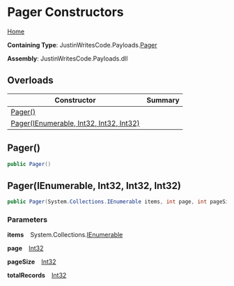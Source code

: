 # Pager Constructors

[Home](../../../README.md)

**Containing Type**: JustinWritesCode\.Payloads\.[Pager](../README.md)

**Assembly**: JustinWritesCode\.Payloads\.dll

## Overloads

| Constructor | Summary |
| ----------- | ------- |
| [Pager()](#870412334) | |
| [Pager(IEnumerable, Int32, Int32, Int32)](#506638939) | |

<a id="870412334"></a>

## Pager\(\) 

```csharp
public Pager()
```

<a id="506638939"></a>

## Pager\(IEnumerable, Int32, Int32, Int32\) 

```csharp
public Pager(System.Collections.IEnumerable items, int page, int pageSize, int totalRecords)
```

### Parameters

**items** &ensp; System\.Collections\.[IEnumerable](https://docs.microsoft.com/en-us/dotnet/api/system.collections.ienumerable)

**page** &ensp; [Int32](https://docs.microsoft.com/en-us/dotnet/api/system.int32)

**pageSize** &ensp; [Int32](https://docs.microsoft.com/en-us/dotnet/api/system.int32)

**totalRecords** &ensp; [Int32](https://docs.microsoft.com/en-us/dotnet/api/system.int32)